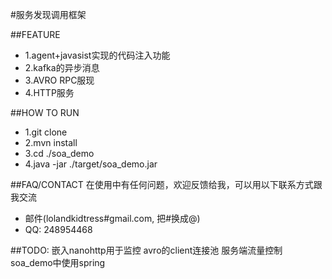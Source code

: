 #服务发现调用框架

##FEATURE

* 1.agent+javasist实现的代码注入功能 
* 2.kafka的异步消息  
* 3.AVRO RPC服现 
* 4.HTTP服务

##HOW TO RUN
* 1.git clone
* 2.mvn install 
* 3.cd ./soa_demo 
* 4.java -jar ./target/soa_demo.jar


##FAQ/CONTACT
在使用中有任何问题，欢迎反馈给我，可以用以下联系方式跟我交流

* 邮件(lolandkidtress#gmail.com, 把#换成@)
* QQ: 248954468


##TODO:
嵌入nanohttp用于监控
avro的client连接池
服务端流量控制
soa_demo中使用spring
